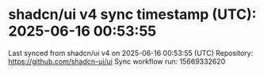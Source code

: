 # shadcn/ui v4 sync timestamp (UTC): 2025-06-16 00:53:55
Last synced from shadcn/ui v4 on 2025-06-16 00:53:55 (UTC)
Repository: https://github.com/shadcn-ui/ui
Sync workflow run: 15669332620
